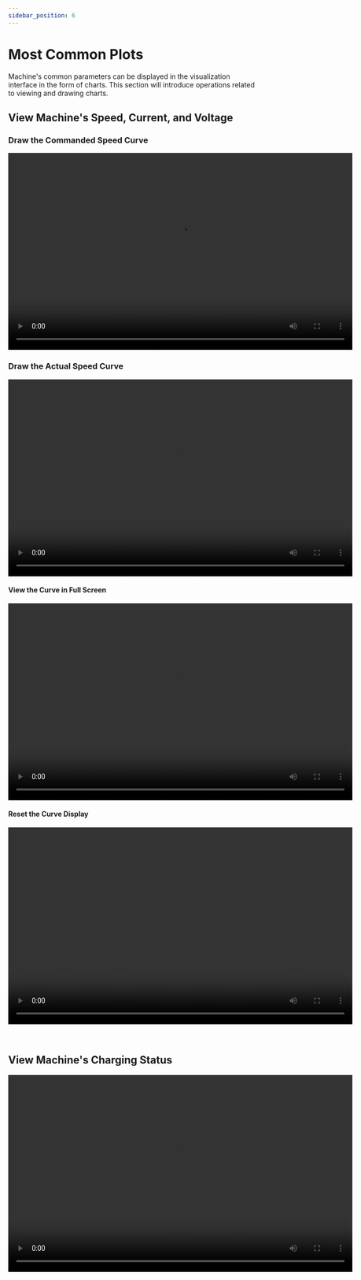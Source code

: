```yaml
---
sidebar_position: 6
---
```


# Most Common Plots

Machine's common parameters can be displayed in the visualization interface in the form of charts. This section will introduce operations related to viewing and drawing charts.

## View Machine's Speed, Current, and Voltage

### Draw the Commanded Speed Curve

<video src="https://coscene-artifacts-prod.oss-cn-hangzhou.aliyuncs.com/docs/4-recipes/viz/Plot-setting-cmd-vel.mp4" controls="controls" width="700" height="400"></video>

### Draw the Actual Speed Curve

<video src="https://coscene-artifacts-prod.oss-cn-hangzhou.aliyuncs.com/docs/4-recipes/viz/Plot-setting-imu-vel.mp4" controls="controls" width="700" height="400"></video>

#### View the Curve in Full Screen

<video src="https://coscene-artifacts-prod.oss-cn-hangzhou.aliyuncs.com/docs/4-recipes/viz/Plot-full-screen.mp4" controls="controls" width="700" height="400"></video>

#### Reset the Curve Display

<video src="https://coscene-artifacts-prod.oss-cn-hangzhou.aliyuncs.com/docs/4-recipes/viz/Plot-reset-view.mp4" controls="controls" width="700" height="400"></video>

<br />

## View Machine's Charging Status

<video src="https://coscene-artifacts-prod.oss-cn-hangzhou.aliyuncs.com/docs/4-recipes/viz/Indicator-charge.mp4" controls="controls" width="700" height="400"></video>
